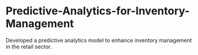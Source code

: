 # Predictive-Analytics-for-Inventory-Management
Developed a predictive analytics model to enhance inventory management in the retail sector. 
